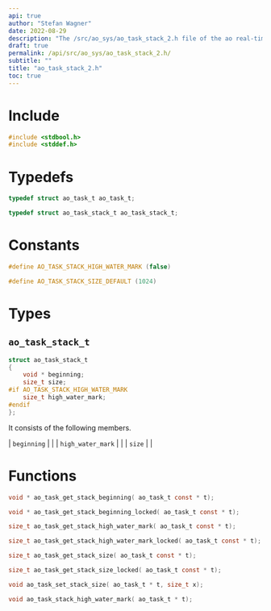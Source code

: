 ```yaml
---
api: true
author: "Stefan Wagner"
date: 2022-08-29
description: "The /src/ao_sys/ao_task_stack_2.h file of the ao real-time operating system."
draft: true
permalink: /api/src/ao_sys/ao_task_stack_2.h/
subtitle: ""
title: "ao_task_stack_2.h"
toc: true
---
```


# Include

```c
#include <stdbool.h>
#include <stddef.h>
```

# Typedefs

```c
typedef struct ao_task_t ao_task_t;
```

```c
typedef struct ao_task_stack_t ao_task_stack_t;
```

# Constants

```c
#define AO_TASK_STACK_HIGH_WATER_MARK (false)
```

```c
#define AO_TASK_STACK_SIZE_DEFAULT (1024)
```

# Types

## `ao_task_stack_t`

```c
struct ao_task_stack_t
{
    void * beginning;
    size_t size;
#if AO_TASK_STACK_HIGH_WATER_MARK
    size_t high_water_mark;
#endif
};
```

It consists of the following members.

| `beginning` | |
| `high_water_mark` | |
| `size` | |

# Functions

```c
void * ao_task_get_stack_beginning( ao_task_t const * t);
```

```c
void * ao_task_get_stack_beginning_locked( ao_task_t const * t);
```

```c
size_t ao_task_get_stack_high_water_mark( ao_task_t const * t);
```

```c
size_t ao_task_get_stack_high_water_mark_locked( ao_task_t const * t);
```

```c
size_t ao_task_get_stack_size( ao_task_t const * t);
```

```c
size_t ao_task_get_stack_size_locked( ao_task_t const * t);
```

```c
void ao_task_set_stack_size( ao_task_t * t, size_t x);
```

```c
void ao_task_stack_high_water_mark( ao_task_t * t);
```

